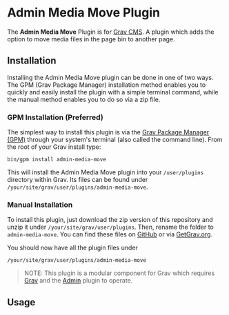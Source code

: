 # Admin Media Move Plugin

The **Admin Media Move** Plugin is for [Grav CMS](http://github.com/getgrav/grav). A plugin which adds the option to move media files in the page bin to another page.

## Installation

Installing the Admin Media Move plugin can be done in one of two ways. The GPM (Grav Package Manager) installation method enables you to quickly and easily install the plugin with a simple terminal command, while the manual method enables you to do so via a zip file.

### GPM Installation (Preferred)

The simplest way to install this plugin is via the [Grav Package Manager (GPM)](http://learn.getgrav.org/advanced/grav-gpm) through your system's terminal (also called the command line).  From the root of your Grav install type:

    bin/gpm install admin-media-move

This will install the Admin Media Move plugin into your `/user/plugins` directory within Grav. Its files can be found under `/your/site/grav/user/plugins/admin-media-move`.

### Manual Installation

To install this plugin, just download the zip version of this repository and unzip it under `/your/site/grav/user/plugins`. Then, rename the folder to `admin-media-move`. You can find these files on [GitHub](https://github.com) or via [GetGrav.org](http://getgrav.org/downloads/plugins#extras).

You should now have all the plugin files under

    /your/site/grav/user/plugins/admin-media-move
	
> NOTE: This plugin is a modular component for Grav which requires [Grav](http://github.com/getgrav/grav) and the [Admin](https://github.com/getgrav/grav-plugin-admin) plugin to operate.

## Usage
